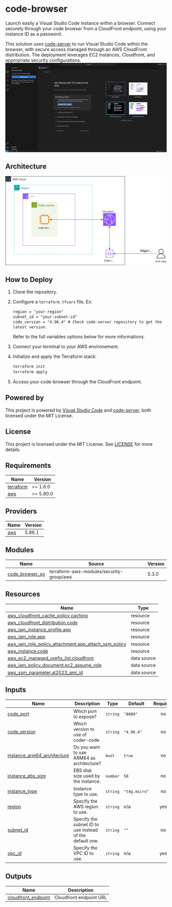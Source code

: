 # code-browser
Launch easily a Visual Studio Code instance within a browser.
Connect securely through your code browser from a CloudFront endpoint, using your instance ID as a password.

This solution uses [code-server](https://github.com/coder/code-server) to run Visual Studio Code within the browser, with secure access managed through an AWS CloudFront distribution.
The deployment leverages EC2 instances, Cloudfront, and appropriate security configurations.
![Preview](images/preview.png)

## Architecture
![Architecture](images/vscode-browser-architecture.svg)

## How to Deploy
1. Clone the repository.
2. Configure a `terraform.tfvars` file. Ex:
    ```hcl
    region = "your-region"
    subnet_id = "your-subnet-id"
    code_version = "4.96.4" # Check code-server repository to get the latest version.
    ```
    Refer to the full variables options below for more informations.
3. Connect your terminal to your AWS environement.
4. Initialize and apply the Terraform stack:
    ```bash
    terraform init
    terraform apply
    ```

5. Access your code-browser through the CloudFront endpoint.

## Powered by
This project is powered by [Visual Studio Code](https://github.com/Microsoft/vscode) and [code-server](https://github.com/coder/code-server), both licensed under the MIT License.

## License
This project is licensed under the MIT License. See [LICENSE](./LICENSE) for more details.
<!-- BEGIN_TF_DOCS -->
## Requirements

| Name                                                                      | Version   |
| ------------------------------------------------------------------------- | --------- |
| <a name="requirement_terraform"></a> [terraform](#requirement\_terraform) | >= 1.6.0  |
| <a name="requirement_aws"></a> [aws](#requirement\_aws)                   | >= 5.80.0 |

## Providers

| Name                                              | Version |
| ------------------------------------------------- | ------- |
| <a name="provider_aws"></a> [aws](#provider\_aws) | 5.86.1  |

## Modules

| Name                                                                                  | Source                                   | Version |
| ------------------------------------------------------------------------------------- | ---------------------------------------- | ------- |
| <a name="module_code_browser_sg"></a> [code\_browser\_sg](#module\_code\_browser\_sg) | terraform-aws-modules/security-group/aws | 5.3.0   |

## Resources

| Name                                                                                                                                                           | Type        |
| -------------------------------------------------------------------------------------------------------------------------------------------------------------- | ----------- |
| [aws_cloudfront_cache_policy.caching](https://registry.terraform.io/providers/hashicorp/aws/latest/docs/resources/cloudfront_cache_policy)                     | resource    |
| [aws_cloudfront_distribution.code](https://registry.terraform.io/providers/hashicorp/aws/latest/docs/resources/cloudfront_distribution)                        | resource    |
| [aws_iam_instance_profile.app](https://registry.terraform.io/providers/hashicorp/aws/latest/docs/resources/iam_instance_profile)                               | resource    |
| [aws_iam_role.app](https://registry.terraform.io/providers/hashicorp/aws/latest/docs/resources/iam_role)                                                       | resource    |
| [aws_iam_role_policy_attachment.app_attach_ssm_policy](https://registry.terraform.io/providers/hashicorp/aws/latest/docs/resources/iam_role_policy_attachment) | resource    |
| [aws_instance.code](https://registry.terraform.io/providers/hashicorp/aws/latest/docs/resources/instance)                                                      | resource    |
| [aws_ec2_managed_prefix_list.cloudfront](https://registry.terraform.io/providers/hashicorp/aws/latest/docs/data-sources/ec2_managed_prefix_list)               | data source |
| [aws_iam_policy_document.ec2_assume_role](https://registry.terraform.io/providers/hashicorp/aws/latest/docs/data-sources/iam_policy_document)                  | data source |
| [aws_ssm_parameter.al2023_ami_id](https://registry.terraform.io/providers/hashicorp/aws/latest/docs/data-sources/ssm_parameter)                                | data source |

## Inputs

| Name                                                                                                                    | Description                                              | Type     | Default       | Required |
| ----------------------------------------------------------------------------------------------------------------------- | -------------------------------------------------------- | -------- | ------------- | :------: |
| <a name="input_code_port"></a> [code\_port](#input\_code\_port)                                                         | Which port to expose?                                    | `string` | `"8080"`      |    no    |
| <a name="input_code_version"></a> [code\_version](#input\_code\_version)                                                | Which version to use of coder-code                       | `string` | `"4.96.4"`    |    no    |
| <a name="input_instance_arm64_architecture"></a> [instance\_arm64\_architecture](#input\_instance\_arm64\_architecture) | Do you want to use ARM64 as architecture?                | `bool`   | `true`        |    no    |
| <a name="input_instance_ebs_size"></a> [instance\_ebs\_size](#input\_instance\_ebs\_size)                               | EBS disk size used by the instance.                      | `number` | `50`          |    no    |
| <a name="input_instance_type"></a> [instance\_type](#input\_instance\_type)                                             | Instance type to use.                                    | `string` | `"t4g.micro"` |    no    |
| <a name="input_region"></a> [region](#input\_region)                                                                    | Specify the AWS region to use.                           | `string` | n/a           |   yes    |
| <a name="input_subnet_id"></a> [subnet\_id](#input\_subnet\_id)                                                         | Specify the subnet ID to use instead of the default one. | `string` | `""`          |    no    |
| <a name="input_vpc_id"></a> [vpc\_id](#input\_vpc\_id)                                                                  | Specify the VPC ID to use.                               | `string` | n/a           |   yes    |

## Outputs

| Name                                                                                            | Description             |
| ----------------------------------------------------------------------------------------------- | ----------------------- |
| <a name="output_cloudfront_endpoint"></a> [cloudfront\_endpoint](#output\_cloudfront\_endpoint) | Cloudfront endpoint URL |
<!-- END_TF_DOCS -->